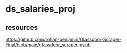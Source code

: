 # ds_salaries_proj
## resources 
https://github.com/rohan-benjamin/Glassdoor-Scraper-Final/blob/main/glassdoor_scraper.ipynb
